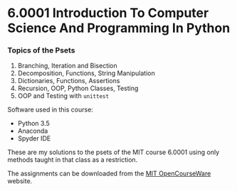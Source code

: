 # 6.0001 Introduction To Computer Science And Programming In Python

### Topics of the Psets
1. Branching, Iteration and Bisection
2. Decomposition, Functions, String Manipulation
3. Dictionaries, Functions, Assertions
4. Recursion, OOP, Python Classes, Testing
5. OOP and Testing with `unittest`

Software used in this course:
- Python 3.5
- Anaconda
- Spyder IDE

These are my solutions to the psets of the MIT course 6.0001 using only methods taught in that class as a restriction.

The assignments can be downloaded from the [MIT OpenCourseWare](https://ocw.mit.edu/courses/6-0001-introduction-to-computer-science-and-programming-in-python-fall-2016/pages/assignments/) website.
